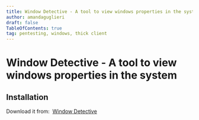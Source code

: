 ```yaml
---
title: Window Detective - A tool to view windows properties in the system
author: amandaguglieri
draft: false
TableOfContents: true
tag: pentesting, windows, thick client
---
```


# Window Detective - A tool to view windows properties in the system

## Installation

Download it from:  [Window Detective](https://windowdetective.sourceforge.net/index.html)